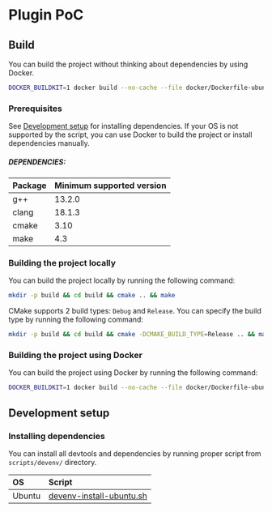 # Plugin PoC

## Build

You can build the project without thinking about dependencies by using Docker.

```bash
DOCKER_BUILDKIT=1 docker build --no-cache --file docker/Dockerfile-ubuntu-devenv --output out .
```

### Prerequisites

See [Development setup](#development-setup) for installing dependencies.
If your OS is not supported by the script, you can use Docker to build the project or install dependencies manually.

##### DEPENDENCIES:

| Package | Minimum supported version |
| :-----| :---------------------------|
| g++     | 13.2.0                    |
| clang   | 18.1.3                    |
| cmake   | 3.10                      |
| make    | 4.3                       |

### Building the project locally

You can build the project locally by running the following command:

```bash
mkdir -p build && cd build && cmake .. && make
```

CMake supports 2 build types: `Debug` and `Release`. You can specify the build type by running the following command:

```bash
mkdir -p build && cd build && cmake -DCMAKE_BUILD_TYPE=Release .. && make
```

### Building the project using Docker

You can build the project using Docker by running the following command:

```bash
DOCKER_BUILDKIT=1 docker build --no-cache --file docker/Dockerfile-ubuntu-build --output out .
```

## Development setup

### Installing dependencies

You can install all devtools and dependencies by running proper script from `scripts/devenv/` directory.


| OS    | Script                                                               |
| :-----| :--------------------------------------------------------------------|
| Ubuntu| [devenv-install-ubuntu.sh](./scripts/devenv/devenv-install-ubuntu.sh)|
